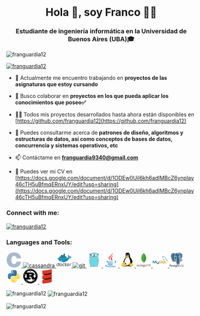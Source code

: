 <h1 align="center">Hola 👋, soy Franco 👨‍💻</h1>
<h3 align="center">Estudiante de ingeniería informática en la Universidad de Buenos Aires (UBA)🎓</h3>

<p align="left"> <img src="https://komarev.com/ghpvc/?username=franguardia12&label=Profile%20views&color=0e75b6&style=flat" alt="franguardia12" /> </p>

<p align="left"> <a href="https://github.com/ryo-ma/github-profile-trophy"><img src="https://github-profile-trophy.vercel.app/?username=franguardia12" alt="franguardia12" /></a> </p>

- 🔭 Actualmente me encuentro trabajando en **proyectos de las asignaturas que estoy cursando**

- 👯 Busco colaborar en **proyectos en los que pueda aplicar los conocimientos que poseo✅**

- 👨‍💻 Todos mis proyectos desarrollados hasta ahora están disponibles en [https://github.com/franguardia12](https://github.com/franguardia12)

- 💬 Puedes consultarme acerca de **patrones de diseño, algoritmos y estructuras de datos, así como conceptos de bases de datos, concurrencia y sistemas operativos, etc**

- 📫 Contáctame en **franguardia9340@gmail.com**

- 📄 Puedes ver mi CV en [https://docs.google.com/document/d/1ODEw0Uil6kh6adIMBcZ6ynplay46cTH5uBfmqERnxUY/edit?usp=sharing](https://docs.google.com/document/d/1ODEw0Uil6kh6adIMBcZ6ynplay46cTH5uBfmqERnxUY/edit?usp=sharing)

<h3 align="left">Connect with me:</h3>
<p align="left">
<a href="https://linkedin.com/in/franguardia12" target="blank"><img align="center" src="https://raw.githubusercontent.com/rahuldkjain/github-profile-readme-generator/master/src/images/icons/Social/linked-in-alt.svg" alt="franguardia12" height="30" width="40" /></a>
</p>

<h3 align="left">Languages and Tools:</h3>
<p align="left"> <a href="https://www.cprogramming.com/" target="_blank" rel="noreferrer"> <img src="https://raw.githubusercontent.com/devicons/devicon/master/icons/c/c-original.svg" alt="c" width="40" height="40"/> </a> <a href="https://cassandra.apache.org/" target="_blank" rel="noreferrer"> <img src="https://www.vectorlogo.zone/logos/apache_cassandra/apache_cassandra-icon.svg" alt="cassandra" width="40" height="40"/> </a> <a href="https://www.docker.com/" target="_blank" rel="noreferrer"> <img src="https://raw.githubusercontent.com/devicons/devicon/master/icons/docker/docker-original-wordmark.svg" alt="docker" width="40" height="40"/> </a> <a href="https://git-scm.com/" target="_blank" rel="noreferrer"> <img src="https://www.vectorlogo.zone/logos/git-scm/git-scm-icon.svg" alt="git" width="40" height="40"/> </a> <a href="https://golang.org" target="_blank" rel="noreferrer"> <img src="https://raw.githubusercontent.com/devicons/devicon/master/icons/go/go-original.svg" alt="go" width="40" height="40"/> </a> <a href="https://www.java.com" target="_blank" rel="noreferrer"> <img src="https://raw.githubusercontent.com/devicons/devicon/master/icons/java/java-original.svg" alt="java" width="40" height="40"/> </a> <a href="https://www.linux.org/" target="_blank" rel="noreferrer"> <img src="https://raw.githubusercontent.com/devicons/devicon/master/icons/linux/linux-original.svg" alt="linux" width="40" height="40"/> </a> <a href="https://www.mongodb.com/" target="_blank" rel="noreferrer"> <img src="https://raw.githubusercontent.com/devicons/devicon/master/icons/mongodb/mongodb-original-wordmark.svg" alt="mongodb" width="40" height="40"/> </a> <a href="https://www.mysql.com/" target="_blank" rel="noreferrer"> <img src="https://raw.githubusercontent.com/devicons/devicon/master/icons/mysql/mysql-original-wordmark.svg" alt="mysql" width="40" height="40"/> </a> <a href="https://www.postgresql.org" target="_blank" rel="noreferrer"> <img src="https://raw.githubusercontent.com/devicons/devicon/master/icons/postgresql/postgresql-original-wordmark.svg" alt="postgresql" width="40" height="40"/> </a> <a href="https://www.python.org" target="_blank" rel="noreferrer"> <img src="https://raw.githubusercontent.com/devicons/devicon/master/icons/python/python-original.svg" alt="python" width="40" height="40"/> </a> <a href="https://www.rust-lang.org" target="_blank" rel="noreferrer"> <img src="https://raw.githubusercontent.com/devicons/devicon/master/icons/rust/rust-plain.svg" alt="rust" width="40" height="40"/> </a> <a href="https://www.scala-lang.org" target="_blank" rel="noreferrer"> <img src="https://raw.githubusercontent.com/devicons/devicon/master/icons/scala/scala-original.svg" alt="scala" width="40" height="40"/> </a> </p>

<p><img align="left" src="https://github-readme-stats.vercel.app/api/top-langs?username=franguardia12&show_icons=true&locale=en&layout=compact" alt="franguardia12" /></p>

<p>&nbsp;<img align="center" src="https://github-readme-stats.vercel.app/api?username=franguardia12&show_icons=true&locale=en" alt="franguardia12" /></p>

<p><img align="center" src="https://github-readme-streak-stats.herokuapp.com/?user=franguardia12&" alt="franguardia12" /></p>
